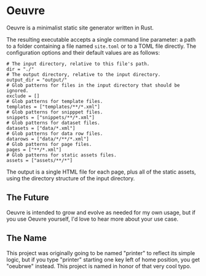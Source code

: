 # Oeuvre

Oeuvre is a minimalist static site generator written in Rust.

The resulting executable accepts a single command line parameter: a path to a folder containing a file named `site.toml` or to a TOML file directly. The configuration options and their default values are as follows:

```
# The input directory, relative to this file's path.
dir = "./"
# The output directory, relative to the input directory.
output_dir = "output/"
# Glob patterns for files in the input directory that should be ignored.
exclude = []
# Glob patterns for template files.
templates = ["templates/**/*.xml"]
# Glob patterns for snipppet files.
snippets = ["snippets/**/*.xml"]
# Glob patterns for dataset files.
datasets = ["data/*.xml"]
# Glob patterns for data row files.
datarows = ["data/*/**/*.xml"]
# Glob patterns for page files.
pages = ["**/*.xml"]
# Glob patterns for static assets files.
assets = ["assets/**/*"]
```

The output is a single HTML file for each page, plus all of the static assets, using the directory structure of the input directory.

## The Future

Oeuvre is intended to grow and evolve as needed for my own usage, but if you use Oeuvre yourself, I'd love to hear more about your use case.

## The Name

This project was originally going to be named "printer" to reflect its simple logic, but if you type "printer" starting one key left of home position, you get "oeubrwe" instead. This project is named in honor of that very cool typo.

